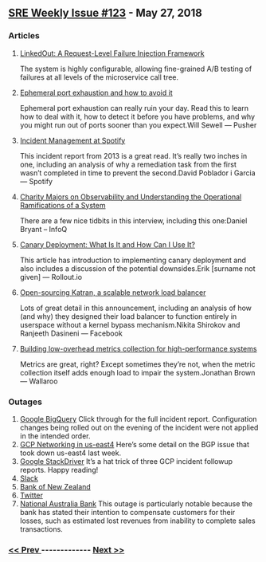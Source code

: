 ## [SRE Weekly Issue #123](https://sreweekly.com/sre-weekly-issue-123/) - May 27, 2018
### Articles

1. [LinkedOut: A Request-Level Failure Injection Framework](https://engineering.linkedin.com/blog/2018/05/linkedout--a-request-level-failure-injection-framework)

    The system is highly configurable, allowing fine-grained A/B testing of failures at all levels of the microservice call tree.
1. [Ephemeral port exhaustion and how to avoid it](https://making.pusher.com/ephemeral-port-exhaustion-and-how-to-avoid-it/)

    Ephemeral port exhaustion can really ruin your day. Read this to learn how to deal with it, how to detect it before you have problems, and why you might run out of ports sooner than you expect.Will Sewell — Pusher
1. [Incident Management at Spotify](https://labs.spotify.com/2013/06/04/incident-management-at-spotify/)

    This incident report from 2013 is a great read. It’s really two inches in one, including an analysis of why a remediation task from the first wasn’t completed in time to prevent the second.David Poblador i Garcia — Spotify
1. [Charity Majors on Observability and Understanding the Operational Ramifications of a System](https://www.infoq.com/articles/charity-majors-observability-failure)

    There are a few nice tidbits in this interview, including this one:Daniel Bryant – InfoQ
1. [Canary Deployment: What Is It and How Can I Use It?](https://rollout.io/blog/canary-deployment/)

    This article has introduction to implementing canary deployment and also includes a discussion of the potential downsides.Erik [surname not given] — Rollout.io
1. [Open-sourcing Katran, a scalable network load balancer](https://code.facebook.com/posts/1906146702752923/open-sourcing-katran-a-scalable-network-load-balancer/)

    Lots of great detail in this announcement, including an analysis of how (and why) they designed their load balancer to function entirely in userspace without a kernel bypass mechanism.Nikita Shirokov and Ranjeeth Dasineni — Facebook
1. [Building low-overhead metrics collection for high-performance systems](https://blog.wallaroolabs.com/2018/02/building-low-overhead-metrics-collection-for-high-performance-systems/)

    Metrics are great, right? Except sometimes they’re not, when the metric collection itself adds enough load to impair the system.Jonathan Brown — Wallaroo
### Outages

1. [Google BigQuery](https://status.cloud.google.com/incident/bigquery/18036#18036003)
    Click through for the full incident report.
Configuration changes being rolled out on the evening of the incident were not applied in the intended order.
1. [GCP Networking in us-east4](https://status.cloud.google.com/incident/cloud-networking/18009#18009005)
    Here’s some detail on the BGP issue that took down us-east4 last week.
1. [Google StackDriver](https://status.cloud.google.com/incident/google-stackdriver/18007#18007005)
    It’s a hat trick of three GCP incident followup reports. Happy reading!
1. [Slack](https://status.slack.com/2018-05/42acc9f7860c0416)
1. [Bank of New Zealand](https://www.tvnz.co.nz/one-news/new-zealand/bnz-cards-and-atms-now-working-they-should-after-major-outage-leaves-customers-annoyed)
1. [Twitter](https://www.thesun.co.uk/news/6386866/twitter-down-for-users-around-the-world-as-thousands-report-social-network-crashing/)
1. [National Australia Bank](https://www.perthnow.com.au/technology/telstra/telstra-cctv-blunder-outage-caused-serious-privacy-breach-ng-b88847167z)
    This outage is particularly notable because the bank has stated their intention to compensate customers for their losses, such as estimated lost revenues from inability to complete sales transactions.

### [ << Prev ](sreweekly-122.md) ------------- [ Next >> ](sreweekly-124.md)